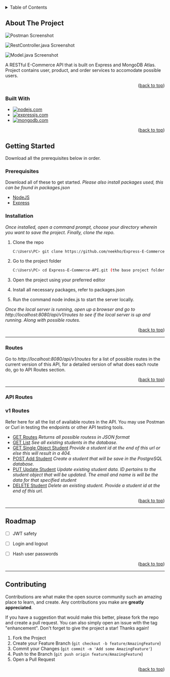 <a name="readme-top"></a>
<!-- TABLE OF CONTENTS -->
<details>
  <summary>Table of Contents</summary>
  <ol>
    <li>
      <a href="#about-the-project">About The Project</a>
      <ul>
        <li><a href="#built-with">Built With</a></li>
      </ul>
    </li>
    <li>
      <a href="#getting-started">Getting Started</a>
      <ul>
        <li><a href="#prerequisites">Prerequisites</a></li>
        <li><a href="#installation">Installation</a></li>
      </ul>
    </li>
       <li>
      <a href="#api-routes">Routes</a>
      <ul>
           <li><a href="#api-routes">API Routes</a></li>
      </ul>
    </li>
    <li><a href="#roadmap">Roadmap</a></li>
    <li><a href="#contributing">Contributing</a></li>

  </ol>
</details>



<!-- ABOUT THE PROJECT -->
## About The Project

![Postman Screenshot](./1.PNG)

![RestController.java Screenshot](./assets/controller.PNG)


![Model.java Screenshot](./assets/MODEL.PNG)

A RESTful E-Commerce API that is built on Express and MongoDB Atlas. Project contains user, product, and order services to accomodate possible users.

<p align="right">(<a href="#readme-top">back to top</a>)</p>

### Built With


* [![nodejs.com][nodejs.com]][NODEJS-URL]
* [![expressjs.com][expressjs.com]][EXPRESS-URL]
* [![mongodb.com][mongodb.com]][MONGODB-URL]


<p align="right">(<a href="#readme-top">back to top</a>)</p>

<!-- GETTING STARTED -->
## Getting Started

Download all the prerequisites below in order.

### Prerequisites
Download all of these to get started. _Please also install packages used, this can be found in packages.json_

* [NodeJS](https://nodejs.org/en/download/)
* [Express](https://expressjs.com/en/starter/installing.html)


### Installation

_Once installed, open a command prompt, choose your directory wherein you want to save the project. Finally, clone the repo._


1. Clone the repo
   ```sh
   C:\Users\PC> git clone https://github.com/neekho/Express-E-Commerce-API.git
   ```
2. Go to the project folder
   ```sh
   C:\Users\PC> cd Express-E-Commerce-API.git (the base project folder name)
   ```
3. Open the project using your preferred editor
   
4. Install all necessary packages, refer to packages.json
   
5. Run the command node index.js to start the server locally.


_Once the local server is running, open up a browser and go to http://localhost:8080/api/v1/routes
to see if the local server is up and running. Along with possible routes._


<p align="right">(<a href="#readme-top">back to top</a>)</p>

___________________________________________________________________________________________________

### Routes
Go to _http://localhost:8080/api/v1/routes_ for a list of possible routes in the current version of this API, for a detailed version of what does each route do, go to API Routes section.


<p align="right">(<a href="#readme-top">back to top</a>)</p>

___________________________________________________________________________________________________


### API Routes

<h3>v1 Routes</h3>
Refer here for all the list of available routes in the API. You may use Postman or Curl in testing the endpoints or other API testing tools.


* [GET Routes](http://localhost:8080/api/v1/student/routes) _Returns all possible routess in JSON format_
* [GET List](http://localhost:8080/api/v1/student)  _See all existing students in the database._
* [GET Single Object Student](http://localhost:8080/api/v1/student/ID) _Provide a student id at the end of this url or else this will result in a 404._
* [POST Add Student](http://localhost:8080/api/v1/student/post)  _Create a student that will be save in the PostgreSQL database._
* [PUT Update Student](http://localhost:8080/api/v1/student/ID?email=new_value&name=new_name)  _Update existing student data. ID pertains to the student object that will be updated. The email and name is will be the data for that specified student_
* [DELETE Student](http://localhost:8080/api/v1/student/ID)  _Delete an existing student. Provide a student id at the end of this url._

<p align="right">(<a href="#readme-top">back to top</a>)</p>

___________________________________________________________________________________________________


<!-- ROADMAP -->
## Roadmap

- [ ] JWT safety
- [ ] Login and logout
- [ ] Hash user passwords



<p align="right">(<a href="#readme-top">back to top</a>)</p>

___________________________________________________________________________________________________

<!-- CONTRIBUTING -->
## Contributing

Contributions are what make the open source community such an amazing place to learn, and create. Any contributions you make are **greatly appreciated**.

If you have a suggestion that would make this better, please fork the repo and create a pull request. You can also simply open an issue with the tag "enhancement".
Don't forget to give the project a star! Thanks again!

1. Fork the Project
2. Create your Feature Branch (`git checkout -b feature/AmazingFeature`)
3. Commit your Changes (`git commit -m 'Add some AmazingFeature'`)
4. Push to the Branch (`git push origin feature/AmazingFeature`)
5. Open a Pull Request

<p align="right">(<a href="#readme-top">back to top</a>)</p>




























<!-- MARKDOWN LINKS & IMAGES -->
<!-- https://www.markdownguide.org/basic-syntax/#reference-style-links -->
[product-screenshot]: images/screenshot.png


[nodejs.com]: https://img.shields.io/badge/node-74a867?style=for-the-badge&logo=node&logoColor=white
[NODEJS-URL]: https://nodejs.org/en


[expressjs.com]: https://img.shields.io/badge/express-121a13?style=for-the-badge&logo=express&logoColor=white
[EXPRESS-URL]: https://expressjs.com

[mongodb.com]: https://img.shields.io/badge/mongodb-32a852?style=for-the-badge&logo=mongodb&logoColor=white
[MONGODB-URL]: https://www.mongodb.com/cloud/atlas/lp/try4?utm_source=google&utm_campaign=search_gs_pl_evergreen_atlas_core_prosp-brand_gic-null_apac-ph_ps-all_desktop_eng_lead&utm_term=mongodb&utm_medium=cpc_paid_search&utm_ad=e&utm_ad_campaign_id=12212624359&adgroup=115749710543&cq_cmp=12212624359&gad_source=1&gclid=CjwKCAiAibeuBhAAEiwAiXBoJFEks3P9gPBahanfK_zudnNu9bZoU3Gid6wCerA7qfBjIlZmmkUmAxoC5RAQAvD_BwE

[PostgreSQL.org]: https://img.shields.io/badge/PostgreSQL-33415E?style=for-the-badge&logo=postgresql&logoColor=white
[PostgreSQL-url]: https://www.postgresql.org

